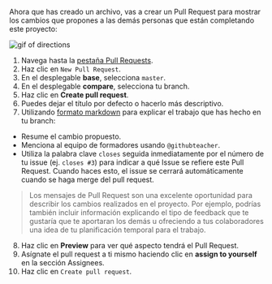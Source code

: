 Ahora que has creado un archivo, vas a crear un Pull Request para mostrar los cambios que propones a las demás personas que están completando este proyecto:

![gif of directions]({{site.baseurl}}/images/gifs/intro/pull-request-intro.gif)

1. Navega hasta la <a href="https://github.com/githubschool/open-enrollment-classes-introduction-to-github/pulls" target="_blank">pestaña Pull Requests</a>.
2. Haz clic en `New Pull Request`.
3. En el desplegable **base**, selecciona `master`.
4. En el desplegable **compare**, selecciona tu branch.
5. Haz clic en **Create pull request**.
6. Puedes dejar el título por defecto o hacerlo más descriptivo.
7. Utilizando [formato markdown](https://guides.github.com/features/mastering-markdown/) para explicar el trabajo que has hecho en tu branch:
  - Resume el cambio propuesto.
  - Menciona al equipo de formadores usando `@githubteacher`.
  - Utiliza la palabra clave `closes` seguida inmediatamente por el número de tu issue (ej. `closes #3`) para indicar a qué Issue se refiere este Pull Request. Cuando haces esto, el issue se cerrará automáticamente cuando se haga merge del pull request.

   > Los mensajes de Pull Request son una excelente oportunidad para describir los cambios realizados en el proyecto. Por ejemplo, podrías también incluir información explicando el tipo de feedback que te gustaría que te aportaran los demás u ofreciendo a tus colaboradores una idea de tu planificación temporal para el trabajo.

8. Haz clic en **Preview** para ver qué aspecto tendrá el Pull Request.
9. Asígnate el pull request a ti mismo haciendo clic en **assign to yourself** en la sección Assignees.
10. Haz clic en `Create pull request`.
